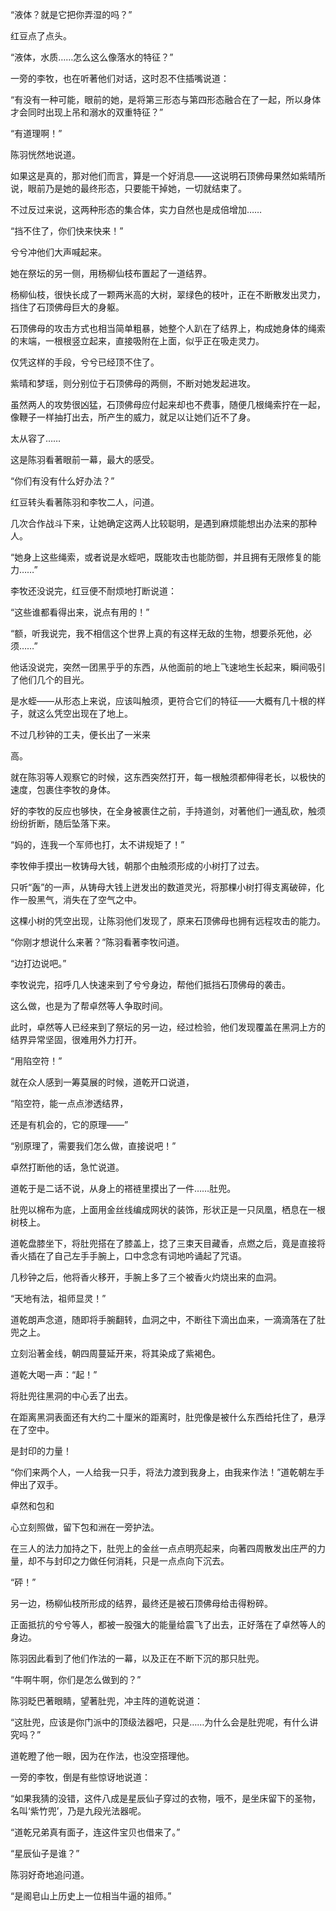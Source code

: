 “液体？就是它把你弄湿的吗？”

红豆点了点头。

“液体，水质……怎么这么像落水的特征？”

一旁的李牧，也在听著他们对话，这时忍不住插嘴说道：

“有没有一种可能，眼前的她，是将第三形态与第四形态融合在了一起，所以身体才会同时出现上吊和溺水的双重特征？”

“有道理啊！”

陈羽恍然地说道。

如果这是真的，那对他们而言，算是一个好消息——这说明石顶佛母果然如紫晴所说，眼前乃是她的最终形态，只要能干掉她，一切就结束了。

不过反过来说，这两种形态的集合体，实力自然也是成倍增加……

“挡不住了，你们快来快来！”

兮兮冲他们大声喊起来。

她在祭坛的另一侧，用杨柳仙枝布置起了一道结界。

杨柳仙枝，很快长成了一颗两米高的大树，翠绿色的枝叶，正在不断散发出灵力，挡住了石顶佛母巨大的身躯。

石顶佛母的攻击方式也相当简单粗暴，她整个人趴在了结界上，构成她身体的绳索的末端，一根根竖立起来，直接吸附在上面，似乎正在吸走灵力。

仅凭这样的手段，兮兮已经顶不住了。

紫晴和梦瑶，则分别位于石顶佛母的两侧，不断对她发起进攻。

虽然两人的攻势很凶猛，石顶佛母应付起来却也不费事，随便几根绳索拧在一起，像鞭子一样抽打出去，所产生的威力，就足以让她们近不了身。

太从容了……

这是陈羽看著眼前一幕，最大的感受。

“你们有没有什么好办法？”

红豆转头看著陈羽和李牧二人，问道。

几次合作战斗下来，让她确定这两人比较聪明，是遇到麻烦能想出办法来的那种人。

“她身上这些绳索，或者说是水蛭吧，既能攻击也能防御，并且拥有无限修复的能力……”

李牧还没说完，红豆便不耐烦地打断说道：

“这些谁都看得出来，说点有用的！”

“额，听我说完，我不相信这个世界上真的有这样无敌的生物，想要杀死他，必须……”

他话没说完，突然一团黑乎乎的东西，从他面前的地上飞速地生长起来，瞬间吸引了他们几个的目光。

是水蛭——从形态上来说，应该叫触须，更符合它们的特征——大概有几十根的样子，就这么凭空出现在了地上。

不过几秒钟的工夫，便长出了一米来

高。

就在陈羽等人观察它的时候，这东西突然打开，每一根触须都伸得老长，以极快的速度，包裹住李牧的身体。

好的李牧的反应也够快，在全身被裹住之前，手持道剑，对著他们一通乱砍，触须纷纷折断，随后坠落下来。

“妈的，连我一个军师也打，太不讲规矩了！”

李牧伸手摸出一枚铸母大钱，朝那个由触须形成的小树打了过去。

只听“轰”的一声，从铸母大钱上迸发出的数道灵光，将那棵小树打得支离破碎，化作一股黑气，消失在了空气之中。

这棵小树的凭空出现，让陈羽他们发现了，原来石顶佛母也拥有远程攻击的能力。

“你刚才想说什么来著？”陈羽看著李牧问道。

“边打边说吧。”

李牧说完，招呼几人快速来到了兮兮身边，帮他们抵挡石顶佛母的袭击。

这么做，也是为了帮卓然等人争取时间。

此时，卓然等人已经来到了祭坛的另一边，经过检验，他们发现覆盖在黑洞上方的结界异常坚固，很难用外力打开。

“用陷空符！”

就在众人感到一筹莫展的时候，道乾开口说道，

“陷空符，能一点点渗透结界，

还是有机会的，它的原理——”

“别原理了，需要我们怎么做，直接说吧！”

卓然打断他的话，急忙说道。

道乾于是二话不说，从身上的褡裢里摸出了一件……肚兜。

肚兜以棉布为底，上面用金丝线编成网状的装饰，形状正是一只凤凰，栖息在一根树枝上。

道乾盘膝坐下，将肚兜搭在了膝盖上，捻了三束天目藏香，点燃之后，竟是直接将香火插在了自己左手手腕上，口中念念有词地吟诵起了咒语。

几秒钟之后，他将香火移开，手腕上多了三个被香火灼烧出来的血洞。

“天地有法，祖师显灵！”

道乾朗声念道，随即将手腕翻转，血洞之中，不断往下滴出血来，一滴滴落在了肚兜之上。

立刻沿著金线，朝四周蔓延开来，将其染成了紫褐色。

道乾大喝一声：“起！”

将肚兜往黑洞的中心丢了出去。

在距离黑洞表面还有大约二十厘米的距离时，肚兜像是被什么东西给托住了，悬浮在了空中。

是封印的力量！

“你们来两个人，一人给我一只手，将法力渡到我身上，由我来作法！”道乾朝左手伸出了双手。

卓然和包和

心立刻照做，留下包和洲在一旁护法。

在三人的法力加持之下，肚兜上的金丝一点点明亮起来，向著四周散发出庄严的力量，却不与封印之力做任何消耗，只是一点点向下沉去。

“砰！”

另一边，杨柳仙枝所形成的结界，最终还是被石顶佛母给击得粉碎。

正面抵抗的兮兮等人，都被一股强大的能量给震飞了出去，正好落在了卓然等人的身边。

陈羽因此看到了他们作法的一幕，以及正在不断下沉的那只肚兜。

“牛啊牛啊，你们是怎么做到的？”

陈羽眨巴著眼睛，望著肚兜，冲主阵的道乾说道：

“这肚兜，应该是你门派中的顶级法器吧，只是……为什么会是肚兜呢，有什么讲究吗？”

道乾瞪了他一眼，因为在作法，也没空搭理他。

一旁的李牧，倒是有些惊讶地说道：

“如果我猜的没错，这件八成是星辰仙子穿过的衣物，哦不，是坐床留下的圣物，名叫‘紫竹兜’，乃是九段光法器呢。

“道乾兄弟真有面子，连这件宝贝也借来了。”

“星辰仙子是谁？”

陈羽好奇地追问道。

“是阁皂山上历史上一位相当牛逼的祖师。”
